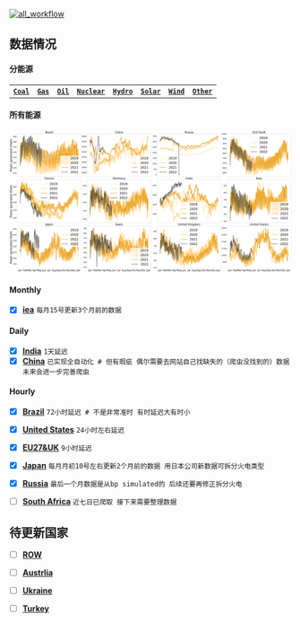 [![all_workflow](https://github.com/KowComical/GlobalPowerUpdate-Kow/actions/workflows/all_workflow.yml/badge.svg?branch=master)](https://github.com/KowComical/GlobalPowerUpdate-Kow/actions/workflows/all_workflow.yml)


## 数据情况
#### 分能源
|||||||||
|:-:|:-:|:-:|:-:|:-:|:-:|:-:|:-:|
|**[`Coal`](./image/Coal_generation_for_all_country.svg)**|**[`Gas`](./image/Gas_generation_for_all_country.svg)**|**[`Oil`](./image/Oil_generation_for_all_country.svg)**|**[`Nuclear`](./image/Nuclear_generation_for_all_country.svg)**|**[`Hydro`](./image/Hydro_generation_for_all_country.svg)**|**[`Solar`](./image/Solar_generation_for_all_country.svg)**|**[`Wind`](./image/Wind_generation_for_all_country.svg)**|**[`Other`](./image/Other_generation_for_all_country.svg)**|


#### 所有能源
![](./image/Power_generation_for_all_country.svg)




#### Monthly
- [x] **[iea](./data/#global_rf/iea)** `每月15号更新3个月前的数据`
#### Daily
- [x] **[India](./data/asia/india)** `1天延迟`
- [x] **[China](./data/asia/china)** `已实现全自动化 # 但有瑕疵 偶尔需要去网站自己找缺失的（爬虫没找到的）数据 未来会进一步完善爬虫`
#### Hourly
- [x] **[Brazil](./data/s_america/brazil)** `72小时延迟 # 不是非常准时 有时延迟大有时小`
- [x] **[United States](./data/n_america/us)** `24小时左右延迟`
- [x] **[EU27&UK](./data/europe/eu27_uk)** `9小时延迟`
- [x] **[Japan](./data/asia/japan)** `每月月初10号左右更新2个月前的数据 用日本公司新数据可拆分火电类型`
- [x] **[Russia](./data/europe/russia)** `最后一个月数据是从bp simulated的 后续还要再修正拆分火电`
- [ ] **[South Africa](./data/africa/south_africa)** `近七日已爬取 接下来需要整理数据`



## 待更新国家
- [ ] **[ROW](https://github.com/KowComical/GlobalPowerUpdate-Kow/issues/11)** 
- [ ] **[Austrlia](https://github.com/KowComical/GlobalPowerUpdate-Kow/issues/12)** 
- [ ] **[Ukraine](https://github.com/KowComical/GlobalPowerUpdate-Kow/issues/23)** 
- [ ] **[Turkey](https://github.com/KowComical/GlobalPowerUpdate-Kow/issues/27)**


